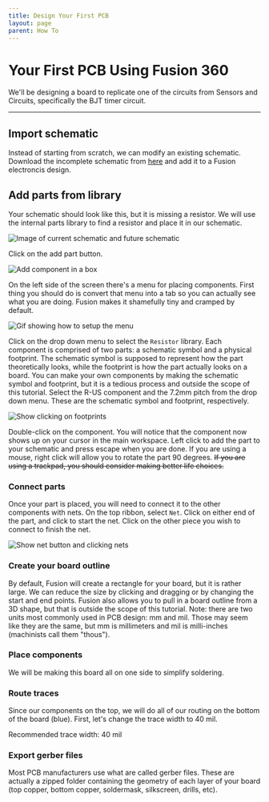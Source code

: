```yaml
---
title: Design Your First PCB
layout: page
parent: How To
---
```


# Your First PCB Using Fusion 360

We'll be designing a board to replicate one of the circuits from Sensors and Circuits, specifically the BJT timer circuit.

---

## Import schematic
Instead of starting from scratch, we can modify an existing schematic. Download the incomplete schematic from [here]() and add it to a Fusion electroncis design. 

## Add parts from library
Your schematic should look like this, but it is missing a resistor. We will use the internal parts library to find a resistor and place it in our schematic.

![Image of current schematic and future schematic]()

Click on the add part button.

![Add component in a box]()

On the left side of the screen there's a menu for placing components. First thing you should do is convert that menu into a tab so you can actually see what you are doing. Fusion makes it shamefully tiny and cramped by default.

![Gif showing how to setup the menu]()

Click on the drop down menu to select the `Resistor` library. Each component is comprised of two parts: a schematic symbol and a physical footprint. The schematic symbol is supposed to represent how the part theoretically looks, while the footprint is how the part actually looks on a board. You can make your own components by making the schematic symbol and footprint, but it is a tedious process and outside the scope of this tutorial. Select the R-US component and the 7.2mm pitch from the drop down menu. These are the schematic symbol and footprint, respectively. 

![Show clicking on footprints]()

Double-click on the component. You will notice that the component now shows up on your cursor in the main workspace. Left click to add the part to your schematic and press escape when you are done. If you are using a mouse, right click will allow you to rotate the part 90 degrees. ~~If you are using a trackpad, you should consider making better life choices.~~

### Connect parts
Once your part is placed, you will need to connect it to the other components with nets. On the top ribbon, select `Net`. Click on either end of the part, and click to start the net. Click on the other piece you wish to connect to finish the net.

![Show net button and clicking nets]()

### Create your board outline
By default, Fusion will create a rectangle for your board, but it is rather large. We can reduce the size by clicking and dragging or by changing the start and end points. Fusion also allows you to pull in a board outline from a 3D shape, but that is outside the scope of this tutorial. Note: there are two units most commonly used in PCB design: mm and mil. Those may seem like they are the same, but mm is millimeters and mil is milli-inches (machinists call them "thous").



### Place components
We will be making this board all on one side to simplify soldering. 

### Route traces
Since our components on the top, we will do all of our routing on the bottom of the board (blue). First, let's change the trace width to 40 mil.

Recommended trace width: 40 mil

### Export gerber files
Most PCB manufacturers use what are called gerber files. These are actually a zipped folder containing the geometry of each layer of your board (top copper, bottom copper, soldermask, silkscreen, drills, etc).
